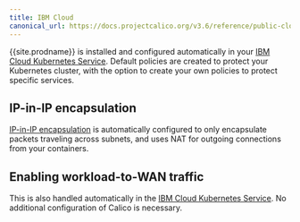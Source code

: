 ```yaml
---
title: IBM Cloud
canonical_url: https://docs.projectcalico.org/v3.6/reference/public-cloud/ibm
---
```


{{site.prodname}} is installed and configured automatically in your [IBM Cloud Kubernetes Service][IBMKUBE].  Default policies are created to protect your Kubernetes cluster, with the option to create your own policies to protect specific services.

## IP-in-IP encapsulation

[IP-in-IP encapsulation][IPIP] is automatically configured to only encapsulate packets traveling across subnets, and uses NAT for outgoing connections from your containers.

## Enabling workload-to-WAN traffic

This is also handled automatically in the [IBM Cloud Kubernetes Service][IBMKUBE].  No additional configuration of Calico is necessary.

[IPIP]: {{site.baseurl}}/{{page.version}}/networking/ip-in-ip
[IBMKUBE]: https://www.ibm.com/cloud/container-service/
